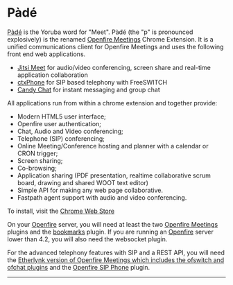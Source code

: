 P&agrave;d&eacute;
=====

[P&agrave;d&eacute;] is the Yoruba word for "Meet". P&agrave;d&eacute; (the "p" is pronounced explosively) is the renamed [Openfire Meetings] Chrome Extension. It is a unified communications client for Openfire Meetings and uses the following front end web applications.

* [Jitsi Meet](https://jitsi.org/jitsi-meet/) for audio/video conferencing, screen share and real-time application collaboration
* [ctxPhone](https://collecttix.github.io/ctxSip/) for SIP based telephony with FreeSWITCH
* [Candy Chat](https://candy-chat.github.io/candy/) for instant messaging and group chat

All applications run from within a chrome extension and together provide:

* Modern HTML5 user interface;
* Openfire user authentication;
* Chat, Audio and Video conferencing;
* Telephone (SIP) conferencing;
* Online Meeting/Conference hosting and planner with a calendar or CRON trigger;
* Screen sharing;
* Co-browsing;
* Application sharing (PDF presentation, realtime collaborative scrum board, drawing and shared WOOT text editor) 
* Simple API for making any web page collaborative.
* Fastpath agent support with audio and video conferencing.

To install, visit the [Chrome Web Store](https://chrome.google.com/webstore/detail/pade-openfire-meetings/fohfnhgabmicpkjcpjpjongpijcffaba?hl=en)

On your [Openfire] server, you will need at least the two [Openfire Meetings] plugins and the [bookmarks](https://www.igniterealtime.org/projects/openfire/plugins.jsp) plugin. If you are running an [Openfire] server lower than 4.2, you will also need the websocket plugin. 

For the advanced telephony features with SIP and a REST API, you will need the [Etherlynk version of Openfire Meetings which includes the ofswitch and ofchat plugins](https://github.com/Traderlynk/ofmeet-openfire-plugin) and the [Openfire SIP Phone](http://www.igniterealtime.org/projects/openfire/plugins/sip/readme.html) plugin.

-------
[Openfire Meetings]:https://discourse.igniterealtime.org/c/openfire-plugins/openfire-meetings
[P&agrave;d&eacute;]: https://chrome.google.com/webstore/detail/pade-openfire-meetings/fohfnhgabmicpkjcpjpjongpijcffaba?hl=en-GB
[Openfire]:http://www.igniterealtime.org/projects/openfire/index.jsp
[Ignite Realtime]:http://www.igniterealtime.org
